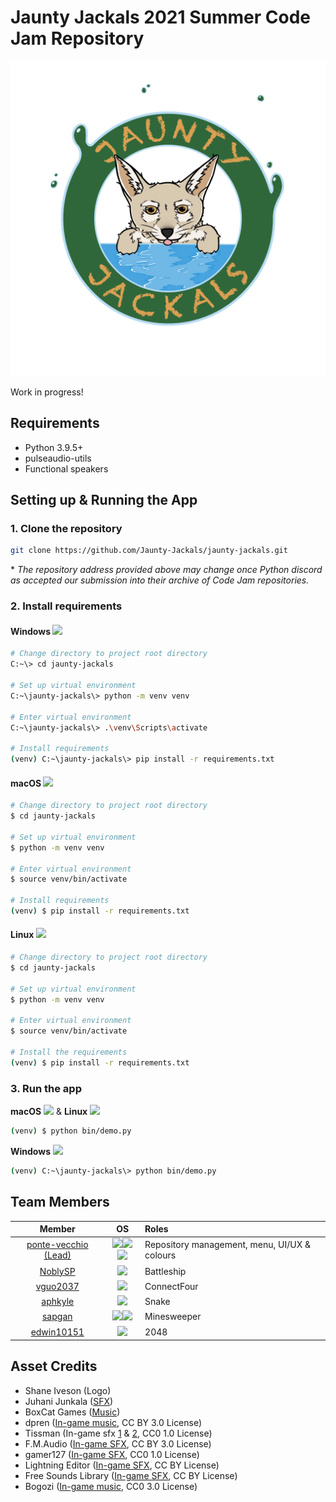# Jaunty Jackals 2021 Summer Code Jam Repository

<div style="text-align: center;">

![logo+big](bin/utils/graphics/jackal_logo_big.png)

</div>

Work in progress!

## Requirements

- Python 3.9.5+
- pulseaudio-utils
- Functional speakers

## Setting up & Running the App

### 1. Clone the repository

```sh
git clone https://github.com/Jaunty-Jackals/jaunty-jackals.git
```

\* *The repository address provided above may change once Python discord as accepted our submission into their archive of Code Jam repositories.*

### 2. Install requirements

#### Windows <img src="https://upload.wikimedia.org/wikipedia/commons/thumb/8/87/Windows_logo_-_2021.svg/1920px-Windows_logo_-_2021.svg.png" width="16">

```sh
# Change directory to project root directory
C:~\> cd jaunty-jackals

# Set up virtual environment
C:~\jaunty-jackals\> python -m venv venv

# Enter virtual environment
C:~\jaunty-jackals\> .\venv\Scripts\activate

# Install requirements
(venv) C:~\jaunty-jackals\> pip install -r requirements.txt
```

#### macOS <img src="https://upload.wikimedia.org/wikipedia/commons/8/84/Apple_Computer_Logo_rainbow.svg" width="16">

```sh
# Change directory to project root directory
$ cd jaunty-jackals

# Set up virtual environment
$ python -m venv venv

# Enter virtual environment
$ source venv/bin/activate

# Install requirements
(venv) $ pip install -r requirements.txt
```

#### Linux <img src="https://upload.wikimedia.org/wikipedia/commons/thumb/2/2f/Tux_Classic_flat_look_3D.svg/1920px-Tux_Classic_flat_look_3D.svg.png" width="16">

```sh
# Change directory to project root directory
$ cd jaunty-jackals

# Set up virtual environment
$ python -m venv venv

# Enter virtual environment
$ source venv/bin/activate

# Install the requirements
(venv) $ pip install -r requirements.txt
```

### 3. Run the app

**macOS** <img src="https://upload.wikimedia.org/wikipedia/commons/8/84/Apple_Computer_Logo_rainbow.svg" width="16"> & **Linux** <img src="https://upload.wikimedia.org/wikipedia/commons/thumb/2/2f/Tux_Classic_flat_look_3D.svg/1920px-Tux_Classic_flat_look_3D.svg.png" width="16">

```sh
(venv) $ python bin/demo.py
```

**Windows** <img src="https://upload.wikimedia.org/wikipedia/commons/thumb/8/87/Windows_logo_-_2021.svg/1920px-Windows_logo_-_2021.svg.png" width="16">

```sh
(venv) C:~\jaunty-jackals\> python bin/demo.py
```

## Team Members

| Member | OS | Roles |
| :---: | :---: | :--- |
| [ponte-vecchio (Lead)](https://github.com/ponte-vecchio) | <img src="https://upload.wikimedia.org/wikipedia/commons/8/84/Apple_Computer_Logo_rainbow.svg" width="24"><img src="https://archlinux.org/logos/archlinux-icon-crystal-64.svg" width="24"><img src="https://upload.wikimedia.org/wikipedia/commons/thumb/6/66/Openlogo-debianV2.svg/1654px-Openlogo-debianV2.svg.png" width="24"> | Repository management, menu, UI/UX & colours |
| [NoblySP](https://github.com/NoblySP) |<img src="https://upload.wikimedia.org/wikipedia/commons/thumb/8/87/Windows_logo_-_2021.svg/1920px-Windows_logo_-_2021.svg.png" width="24">| Battleship|
| [vguo2037](https://github.com/vguo2037) |<img src="https://upload.wikimedia.org/wikipedia/commons/8/84/Apple_Computer_Logo_rainbow.svg" width="24">| ConnectFour |
| [aphkyle](https://github.com/aphkyle) |<img src="https://upload.wikimedia.org/wikipedia/commons/thumb/8/87/Windows_logo_-_2021.svg/1920px-Windows_logo_-_2021.svg.png" width="24">| Snake |
| [sapgan](https://github.com/sapgan) |<img src="https://upload.wikimedia.org/wikipedia/commons/thumb/9/9e/UbuntuCoF.svg/2048px-UbuntuCoF.svg.png" width="24"><img src="https://upload.wikimedia.org/wikipedia/commons/4/4b/Kali_Linux_2.0_wordmark.svg" height="24">| Minesweeper |
| [edwin10151](https://github.com/edwin10151) |<img src="https://upload.wikimedia.org/wikipedia/commons/thumb/8/87/Windows_logo_-_2021.svg/1920px-Windows_logo_-_2021.svg.png" width="24">| 2048 |

## Asset Credits

- Shane Iveson (Logo)
- Juhani Junkala ([SFX](https://juhanijunkala.com/))
- BoxCat Games ([Music](https://freemusicarchive.org/music/BoxCat_Games))
- dpren ([In-game music](https://freesound.org/people/dpren/sounds/320685/), CC BY 3.0 License)
- Tissman (In-game sfx [1](https://freesound.org/people/Tissman/sounds/534815/) & [2](https://freesound.org/people/Tissman/sounds/534823/), CC0 1.0 License)
- F.M.Audio ([In-game SFX](https://freesound.org/people/F.M.Audio/sounds/557141/), CC BY 3.0 License)
- gamer127 ([In-game SFX](https://freesound.org/people/gamer127/sounds/457547/), CC0 1.0 License)
- Lightning Editor ([In-game SFX](https://www.youtube.com/watch?v=HTXiJpCDiH4), CC BY License)
- Free Sounds Library ([In-game SFX](https://www.youtube.com/watch?v=DroVubuGaGk), CC BY License)
- Bogozi ([In-game music](https://commons.wikimedia.org/wiki/File:Tetris_theme.ogg), CC0 3.0 License)
